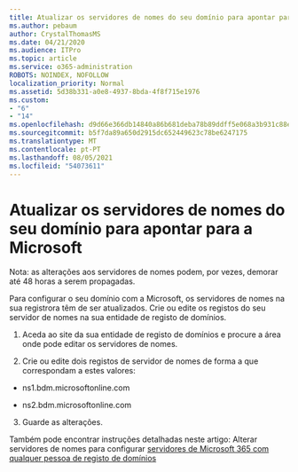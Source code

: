 ```yaml
---
title: Atualizar os servidores de nomes do seu domínio para apontar para a Microsoft
ms.author: pebaum
author: CrystalThomasMS
ms.date: 04/21/2020
ms.audience: ITPro
ms.topic: article
ms.service: o365-administration
ROBOTS: NOINDEX, NOFOLLOW
localization_priority: Normal
ms.assetid: 5d38b331-a0e8-4937-8bda-4f8f715e1976
ms.custom:
- "6"
- "14"
ms.openlocfilehash: d9d66e366db14840a86b681deba78b89ddff5e068a3b931c88e493d2ec791b10
ms.sourcegitcommit: b5f7da89a650d2915dc652449623c78be6247175
ms.translationtype: MT
ms.contentlocale: pt-PT
ms.lasthandoff: 08/05/2021
ms.locfileid: "54073611"
---
```

# <a name="update-your-domain-nameservers-to-point-to-microsoft"></a>Atualizar os servidores de nomes do seu domínio para apontar para a Microsoft

Nota: as alterações aos servidores de nomes podem, por vezes, demorar até 48 horas a serem propagadas.
  
Para configurar o seu domínio com a Microsoft, os servidores de nomes na sua registrora têm de ser atualizados. Crie ou edite os registos do seu servidor de nomes na sua entidade de registo de domínios.
  
1. Aceda ao site da sua entidade de registo de domínios e procure a área onde pode editar os servidores de nomes.

2. Crie ou edite dois registos de servidor de nomes de forma a que correspondam a estes valores:

  - ns1.bdm.microsoftonline.com

  - ns2.bdm.microsoftonline.com

3. Guarde as alterações.

Também pode encontrar instruções detalhadas neste artigo: Alterar servidores de nomes para configurar [servidores de Microsoft 365 com qualquer pessoa de registo de domínios](https://docs.microsoft.com/microsoft-365/admin/get-help-with-domains/change-nameservers-at-any-domain-registrar)
  